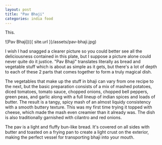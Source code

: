 ```yaml
---
layout: post
title: "Pav Bhaji"
categories: india food
---
```


This.

![Pav Bhaji]({{ site.url }}/assets/pav-bhaji.jpg)

I wish I had snagged a clearer picture so you could better see all the deliciousness contained in this plate, but I suppose a picture alone could never quite do it justice. "Pav Bhaji" translates literally as bread and vegetable stuff which is about as simple as it gets, but there's a lot of depth to each of these 2 parts that comes together to form a truly magical dish.

The vegetables that make up the stuff in bhaji can vary from one recipe to the next, but the basic preparation consists of a mix of mashed potatoes, diced tomatoes, tomato sauce, chopped onions, chopped bell peppers, green peas, and garlic along with a full lineup of indian spices and loads of butter. The result is a tangy, spicy mash of an almost liquidy consistency with a smooth buttery texture. This was my first time trying it topped with cheese, which made the mash even creamier than it already was. The dish is also traditionally garnished with cilantro and red onions.

The pav is a light and fluffy bun-like bread. It's covered on all sides with butter and toasted on a frying pan to create a light crust on the exterior, making the perfect vessel for transporting bhaji into your mouth.

